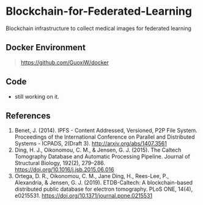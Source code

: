 # Blockchain-for-Federated-Learning
Blockchain infrastructure to collect medical images for federated learning

## Docker Environment
> https://github.com/GuoxiW/docker

## Code
- still working on it.

## References
1. Benet, J. (2014). IPFS - Content Addressed, Versioned, P2P File System. Proceedings of the International Conference on Parallel and Distributed Systems - ICPADS, 2(Draft 3). http://arxiv.org/abs/1407.3561
2. Ding, H. J., Oikonomou, C. M., & Jensen, G. J. (2015). The Caltech Tomography Database and Automatic Processing Pipeline. Journal of Structural Biology, 192(2), 279–286. https://doi.org/10.1016/j.jsb.2015.06.016
3. Ortega, D. R., Oikonomou, C. M., Jane Ding, H., Rees-Lee, P., Alexandria, & Jensen, G. J. (2019). ETDB-Caltech: A blockchain-based distributed public database for electron tomography. PLoS ONE, 14(4), e0215531. https://doi.org/10.1371/journal.pone.0215531

